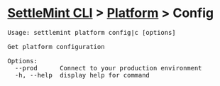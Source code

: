 <h1 id="home"><a href="../../settlemint.md">SettleMint CLI</a> > <a href="../platform.md">Platform</a> > Config</h1>

<pre>Usage: settlemint platform config|c [options]

Get platform configuration

Options:
  --prod      Connect to your production environment
  -h, --help  display help for command
</pre>

